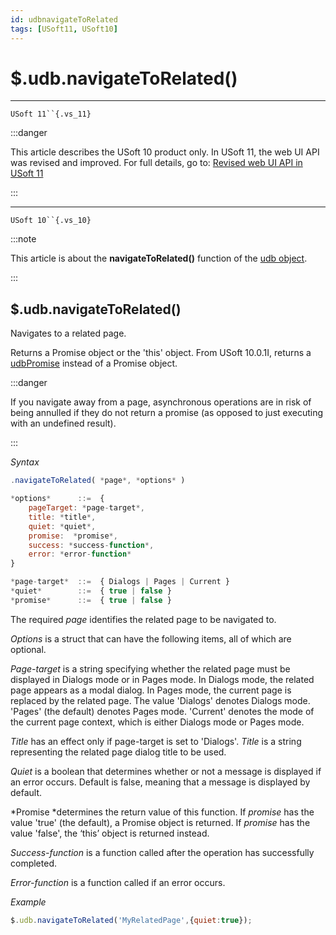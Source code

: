 ```yaml
---
id: udbnavigateToRelated
tags: [USoft11, USoft10]
---
```

# $.udb.navigateToRelated()



----

`USoft 11``{.vs_11}`


:::danger

This article describes the USoft 10 product only.
In USoft 11, the web UI API was revised and improved. For full details, go to:
[Revised web UI API in USoft 11](/docs/Web_and_app_UIs/UDB_udb/Revised_web_UI_API_in_USoft_11.md)

:::

----

`USoft 10``{.vs_10}`


:::note

This article is about the **navigateToRelated()** function of the [udb object](/docs/Web_and_app_UIs/UDB_udb).

:::

## **$.udb.navigateToRelated()**

Navigates to a related page.

Returns a Promise object or the 'this' object. From USoft 10.0.1I, returns a [udbPromise](/docs/Web_and_app_UIs/JavaScript/Promises_for_asynchronous_Javascript.md) instead of a Promise object.


:::danger

If you navigate away from a page, asynchronous operations are in risk of being annulled if they do not return a promise (as opposed to just executing with an undefined result).

:::

*Syntax*

```js
.navigateToRelated( *page*, *options* )

*options*      ::=  {
    pageTarget: *page-target*,
    title: *title*,
    quiet: *quiet*,
    promise:  *promise*,
    success: *success-function*,
    error: *error-function*
}

*page-target*  ::=  { Dialogs | Pages | Current }
*quiet*        ::=  { true | false }
*promise*      ::=  { true | false }
```

The required *page* identifies the related page to be navigated to.

*Options* is a struct that can have the following items, all of which are optional.

*Page-target* is a string specifying whether the related page must be displayed in Dialogs mode or in Pages mode. In Dialogs mode, the related page appears as a modal dialog. In Pages mode, the current page is replaced by the related page. The value 'Dialogs' denotes Dialogs mode. 'Pages' (the default) denotes Pages mode. 'Current' denotes the mode of the current page context, which is either Dialogs mode or Pages mode. 

*Title* has an effect only if page-target is set to 'Dialogs'. *Title* is a string representing the related page dialog title to be used.

*Quiet* is a boolean that determines whether or not a message is displayed if an error occurs. Default is false, meaning that a message is displayed by default.

*Promise *determines the return value of this function. If *promise* has the value 'true' (the default), a Promise object is returned. If *promise* has the value 'false', the ‘this’ object is returned instead.

*Success-function* is a function called after the operation has successfully completed.

*Error-function* is a function called if an error occurs.

*Example*

```js
$.udb.navigateToRelated('MyRelatedPage',{quiet:true});
```

 